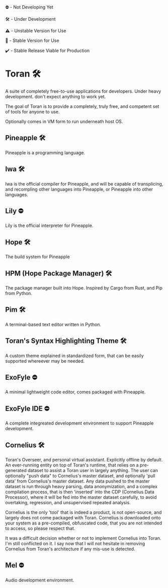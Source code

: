 :no_entry: - Not Developing Yet

:hammer_and_wrench:	- Under Development

:warning: - Unstable Version for Use

:pineapple: - Stable Version for Use

:heavy_check_mark: - Stable Release Viable for Production


# Toran :hammer_and_wrench:	
A suite of completely free-to-use applications for developers. Under heavy development. don't expect anything to work yet.

The goal of Toran is to provide a completely, truly free, and competent set of tools for anyone to use.

Optionally comes in VM form to run underneath host OS.

## Pineapple :hammer_and_wrench:
Pineapple is a programming language.

## Iwa :hammer_and_wrench:
Iwa is the official compiler for Pineapple, and will be capable of transplicing, and recompling other languages into Pineapple, or Pineapple into other languages.

## Lily :no_entry:
Lily is the official interpreter for Pineapple.

## Hope :hammer_and_wrench:
The build system for Pineapple

## HPM (Hope Package Manager) :hammer_and_wrench:
The package manager built into Hope. Inspired by Cargo from Rust, and Pip from Python.

## Pim :hammer_and_wrench:
A terminal-based text editor written in Python.

## Toran's Syntax Highlighting Theme :hammer_and_wrench:
A custom theme explained in standardized form, that can be easily supported whereever may be needed.

## ExoFyle :no_entry:
A minimal lightweight code editor, comes packaged with Pineapple.

## ExoFyle IDE :no_entry:
A complete integreated development environment to support Pineapple development.

## Cornelius :hammer_and_wrench:
Toran's Overseer, and personal virtual assistant. Explicitly offline by default. An ever-running entity on top of Toran's runtime, that relies on a pre-generated dataset to assist a Toran user in largely anything. The user can optionally "push data" to Cornelius's master dataset, and optionally 'pull data' from Cornelius's master dataset. Any data pushed to the master dataset is run through heavy parsing, data anonymization, and a complex compilation process, that is then 'inserted' into the CDP (Cornelius Data Processor), where it will be fed into the master dataset carefully, to avoid overtaking, regression, and unsupervised repeated analysis.

Cornelius is the only 'tool' that is indeed a product, is not open-source, and largely does not come packaged with Toran. Cornelius is downloaded onto your system as a pre-compiled, obfuscated code, that you are not intended to access, so please respect that.

It was a difficult decision whether or not to implement Cornelius into Toran. I'm still conflicted on it. I say now that I will not hesitate in removing Cornelius from Toran's architecture if any mis-use is detected.

## Mel :no_entry:
Audio development environment.
